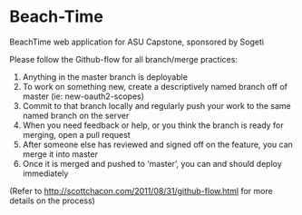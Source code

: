 Beach-Time
==========

BeachTime web application for ASU Capstone, sponsored by Sogeti 



Please follow the Github-flow for all branch/merge practices:

1.  Anything in the master branch is deployable
2.  To work on something new, create a descriptively named branch off of master (ie: new-oauth2-scopes)
3.  Commit to that branch locally and regularly push your work to the same named branch on the server
4.  When you need feedback or help, or you think the branch is ready for merging, open a pull request
5.  After someone else has reviewed and signed off on the feature, you can merge it into master
6.  Once it is merged and pushed to ‘master’, you can and should deploy immediately

(Refer to   http://scottchacon.com/2011/08/31/github-flow.html  for more details on the process)
